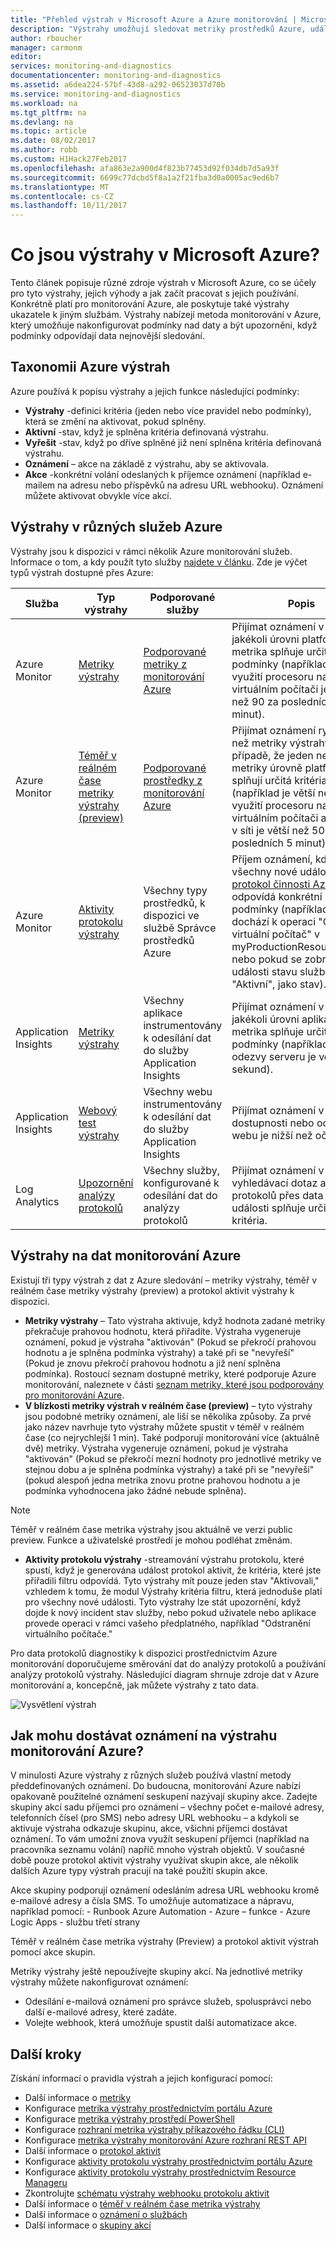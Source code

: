 ```yaml
---
title: "Přehled výstrah v Microsoft Azure a Azure monitorování | Microsoft Docs"
description: "Výstrahy umožňují sledovat metriky prostředků Azure, události nebo protokoly a být upozorněni, když je splněna podmínka, které zadáte."
author: rboucher
manager: carmonm
editor: 
services: monitoring-and-diagnostics
documentationcenter: monitoring-and-diagnostics
ms.assetid: a6dea224-57bf-43d8-a292-06523037d70b
ms.service: monitoring-and-diagnostics
ms.workload: na
ms.tgt_pltfrm: na
ms.devlang: na
ms.topic: article
ms.date: 08/02/2017
ms.author: robb
ms.custom: H1Hack27Feb2017
ms.openlocfilehash: afa863e2a900d4f823b77453d92f034db7d5a93f
ms.sourcegitcommit: 6699c77dcbd5f8a1a2f21fba3d0a0005ac9ed6b7
ms.translationtype: MT
ms.contentlocale: cs-CZ
ms.lasthandoff: 10/11/2017
---
```

# <a name="what-are-alerts-in-microsoft-azure"></a>Co jsou výstrahy v Microsoft Azure?
Tento článek popisuje různé zdroje výstrah v Microsoft Azure, co se účely pro tyto výstrahy, jejich výhody a jak začít pracovat s jejich používání. Konkrétně platí pro monitorování Azure, ale poskytuje také výstrahy ukazatele k jiným službám. Výstrahy nabízejí metoda monitorování v Azure, který umožňuje nakonfigurovat podmínky nad daty a být upozorněni, když podmínky odpovídají data nejnovější sledování.

## <a name="taxonomy-of-azure-alerts"></a>Taxonomii Azure výstrah
Azure používá k popisu výstrahy a jejich funkce následující podmínky:
* **Výstrahy** -definici kritéria (jeden nebo více pravidel nebo podmínky), která se změní na aktivovat, pokud splněny.
* **Aktivní** -stav, když je splněna kritéria definovaná výstrahu.
* **Vyřešit** -stav, když po dříve splněné již není splněna kritéria definovaná výstrahu.
* **Oznámení** – akce na základě z výstrahu, aby se aktivovala.
* **Akce** -konkrétní volání odeslaných k příjemce oznámení (například e-mailem na adresu nebo příspěvků na adresu URL webhooku). Oznámení můžete aktivovat obvykle více akcí.

## <a name="alerts-in-different-azure-services"></a>Výstrahy v různých služeb Azure
Výstrahy jsou k dispozici v rámci několik Azure monitorování služeb. Informace o tom, a kdy použít tyto služby [najdete v článku](./monitoring-overview.md). Zde je výčet typů výstrah dostupné přes Azure:

| Služba | Typ výstrahy | Podporované služby | Popis |
|---|---|---|---|
| Azure Monitor | [Metriky výstrahy](./insights-alerts-portal.md) | [Podporované metriky z monitorování Azure](./monitoring-supported-metrics.md) | Přijímat oznámení v případě jakékoli úrovni platformy metrika splňuje určité podmínky (například % využití procesoru na virtuálním počítači je větší než 90 za posledních 5 minut). |
|Azure Monitor | [Téměř v reálném čase metriky výstrahy (preview)](./monitoring-near-real-time-metric-alerts.md)| [Podporované prostředky z monitorování Azure](./monitoring-near-real-time-metric-alerts.md#what-resources-can-i-create-near-real-time-metric-alerts-for) | Přijímat oznámení rychleji než metriky výstrahy v případě, že jeden nebo více metriky úrovně platformu splňují určitá kritéria (například je větší než 90 % využití procesoru na virtuálním počítači a umístění v síti je větší než 500 MB za posledních 5 minut). |
| Azure Monitor | [Aktivity protokolu výstrahy](./monitoring-activity-log-alerts.md) | Všechny typy prostředků, k dispozici ve službě Správce prostředků Azure | Příjem oznámení, když se všechny nové události v [protokol činnosti Azure](./monitoring-overview-activity-logs.md) odpovídá konkrétní podmínky (například kdy dochází k operaci "Odstranit virtuální počítač" v myProductionResourceGroup nebo pokud se zobrazí nové události stavu služby s "Aktivní", jako stav). |
| Application Insights | [Metriky výstrahy](../application-insights/app-insights-alerts.md) | Všechny aplikace instrumentovány k odesílání dat do služby Application Insights | Přijímat oznámení v případě jakékoli úrovni aplikace metrika splňuje určité podmínky (například doba odezvy serveru je větší než 2 sekund). |
| Application Insights | [Webový test výstrahy](../application-insights/app-insights-monitor-web-app-availability.md) | Všechny webu instrumentovány k odesílání dat do služby Application Insights | Přijímat oznámení v případě dostupnosti nebo odezvy webu je nižší než očekávání. |
| Log Analytics | [Upozornění analýzy protokolů](../log-analytics/log-analytics-alerts.md) | Všechny služby, konfigurované k odesílání dat do analýzy protokolů | Přijímat oznámení v případě vyhledávací dotaz analýzy protokolů přes data metriky a události splňuje určitá kritéria. |

## <a name="alerts-on-azure-monitor-data"></a>Výstrahy na dat monitorování Azure
Existují tři typy výstrah z dat z Azure sledování – metriky výstrahy, téměř v reálném čase metriky výstrahy (preview) a protokol aktivit výstrahy k dispozici.

* **Metriky výstrahy** – Tato výstraha aktivuje, když hodnota zadané metriky překračuje prahovou hodnotu, která přiřadíte. Výstraha vygeneruje oznámení, pokud je výstraha "aktivován" (Pokud se překročí prahovou hodnotu a je splněna podmínka výstrahy) a také při se "nevyřeší" (Pokud je znovu překročí prahovou hodnotu a již není splněna podmínka). Rostoucí seznam dostupné metriky, které podporuje Azure monitorování, naleznete v části [seznam metriky, které jsou podporovány pro monitorování Azure](monitoring-supported-metrics.md).
* **V blízkosti metriky výstrah v reálném čase (preview)** – tyto výstrahy jsou podobné metriky oznámení, ale liší se několika způsoby. Za prvé jako název navrhuje tyto výstrahy můžete spustit v téměř v reálném čase (co nejrychlejší 1 min). Také podporují monitorování více (aktuálně dvě) metriky.  Výstraha vygeneruje oznámení, pokud je výstraha "aktivován" (Pokud se překročí mezní hodnoty pro jednotlivé metriky ve stejnou dobu a je splněna podmínka výstrahy) a také při se "nevyřeší" (pokud alespoň jedna metrika znovu protne prahovou hodnotu a je podmínka vyhodnocena jako žádné nebude splněna).

> [!NOTE]
> Téměř v reálném čase metrika výstrahy jsou aktuálně ve verzi public preview. Funkce a uživatelské prostředí je mohou podléhat změnám.
>
>

* **Aktivity protokolu výstrahy** -streamování výstrahu protokolu, které spustí, když je generována událost protokol aktivit, že kritéria, které jste přiřadili filtru odpovídá. Tyto výstrahy mít pouze jeden stav "Aktivovali," vzhledem k tomu, že modul Výstrahy kritéria filtru, která jednoduše platí pro všechny nové události. Tyto výstrahy lze stát upozornění, když dojde k nový incident stav služby, nebo pokud uživatele nebo aplikace provede operaci v rámci vašeho předplatného, například "Odstranění virtuálního počítače."

Pro data protokolů diagnostiky k dispozici prostřednictvím Azure monitorování doporučujeme směrování dat do analýzy protokolů a používání analýzy protokolů výstrahy. Následující diagram shrnuje zdroje dat v Azure monitorování a, koncepčně, jak můžete výstrahy z tato data.

![Vysvětlení výstrah](./media/monitoring-overview-alerts/Alerts_Overview_Resource_v4.png)

## <a name="how-do-i-receive-a-notification-on-an-azure-monitor-alert"></a>Jak mohu dostávat oznámení na výstrahu monitorování Azure?
V minulosti Azure výstrahy z různých služeb používá vlastní metody předdefinovaných oznámení. Do budoucna, monitorování Azure nabízí opakovaně použitelné oznámení seskupení nazývají skupiny akce. Zadejte skupiny akcí sadu příjemci pro oznámení – všechny počet e-mailové adresy, telefonních čísel (pro SMS) nebo adresy URL webhooku – a kdykoli se aktivuje výstraha odkazuje skupinu, akce, všichni příjemci dostávat oznámení. To vám umožní znova využít seskupení příjemci (například na pracovníka seznamu volání) napříč mnoho výstrah objektů. V současné době pouze protokol aktivit výstrahy využívat skupin akce, ale několik dalších Azure typy výstrah pracují na také použití skupin akce.

Akce skupiny podporují oznámení odesláním adresa URL webhooku kromě e-mailové adresy a čísla SMS. To umožňuje automatizace a nápravu, například pomocí:
    - Runbook Azure Automation
    - Azure – funkce
    - Azure Logic Apps
    - službu třetí strany

Téměř v reálném čase metrika výstrahy (Preview) a protokol aktivit výstrah pomocí akce skupin.

Metriky výstrahy ještě nepoužívejte skupiny akcí. Na jednotlivé metriky výstrahy můžete nakonfigurovat oznámení:
* Odesílání e-mailová oznámení pro správce služeb, spolusprávci nebo další e-mailové adresy, které zadáte.
* Volejte webhook, která umožňuje spustit další automatizace akce.

## <a name="next-steps"></a>Další kroky
Získání informací o pravidla výstrah a jejich konfigurací pomocí:

* Další informace o [metriky](monitoring-overview-metrics.md)
* Konfigurace [metrika výstrahy prostřednictvím portálu Azure](insights-alerts-portal.md)
* Konfigurace [metrika výstrahy prostředí PowerShell](insights-alerts-powershell.md)
* Konfigurace [rozhraní metrika výstrahy příkazového řádku (CLI)](insights-alerts-command-line-interface.md)
* Konfigurace [metrika výstrahy monitorování Azure rozhraní REST API](https://msdn.microsoft.com/library/azure/dn931945.aspx)
* Další informace o [protokol aktivit](monitoring-overview-activity-logs.md)
* Konfigurace [aktivity protokolu výstrahy prostřednictvím portálu Azure](monitoring-activity-log-alerts.md)
* Konfigurace [aktivity protokolu výstrahy prostřednictvím Resource Manageru](monitoring-create-activity-log-alerts-with-resource-manager-template.md)
* Zkontrolujte [schématu výstrahy webhooku protokolu aktivit](monitoring-activity-log-alerts-webhook.md)
* Další informace o [téměř v reálném čase metrika výstrahy](monitoring-near-real-time-metric-alerts.md)
* Další informace o [oznámení o službách](monitoring-service-notifications.md)
* Další informace o [skupiny akcí](monitoring-action-groups.md)
